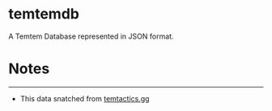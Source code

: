 # temtemdb 

A Temtem Database represented in JSON format. 

# Notes
----
- This data snatched from [temtactics.gg](https://temtactics.gg/)